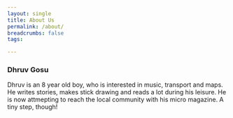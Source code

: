 ```yaml
---
layout: single
title: About Us
permalink: /about/
breadcrumbs: false
tags:

---
```


### Dhruv Gosu
Dhruv is an 8 year old boy, who is interested in music, transport and maps. He writes stories, makes stick drawing and reads a lot during his leisure. He is now attmepting to reach the local community with his micro magazine. A tiny step, though!

